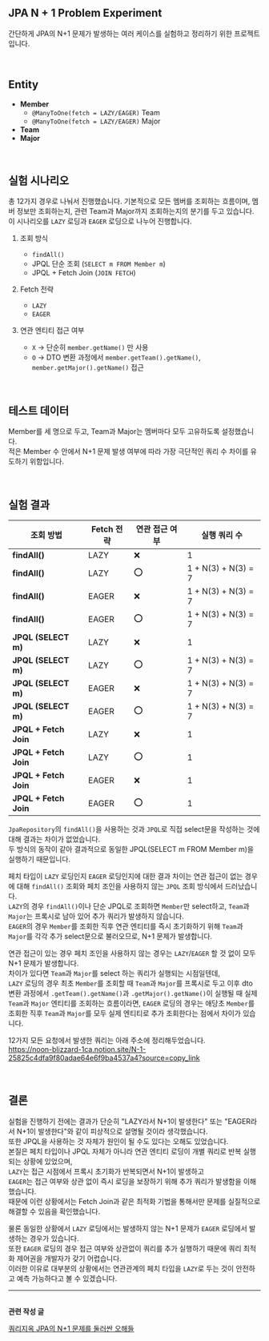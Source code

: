 ## JPA N + 1 Problem Experiment

간단하게 JPA의 N+1 문제가 발생하는 여러 케이스를 실험하고 정리하기 위한 프로젝트입니다.

<br>

## Entity
- **Member**
  - `@ManyToOne(fetch = LAZY/EAGER)` Team
  - `@ManyToOne(fetch = LAZY/EAGER)` Major
- **Team**
- **Major**

<br>

## 실험 시나리오

총 12가지 경우로 나눠서 진행했습니다.
기본적으로 모든 멤버를 조회하는 흐름이며, 멤버 정보만 조회하는지, 관련 Team과 Major까지 조회하는지의 분기를 두고 있습니다.
이 시나리오를 `LAZY` 로딩과 `EAGER` 로딩으로 나누어 진행합니다.

1. 조회 방식
   - `findAll()`
   - JPQL 단순 조회 (`SELECT m FROM Member m`)
   - JPQL + Fetch Join (`JOIN FETCH`)

2. Fetch 전략
   - `LAZY`
   - `EAGER`

3. 연관 엔티티 접근 여부
   - `X` → 단순히 `member.getName()` 만 사용
   - `O` → DTO 변환 과정에서 `member.getTeam().getName()`, `member.getMajor().getName()` 접근
  
<br>

## 테스트 데이터
Member를 세 명으로 두고, Team과 Major는 멤버마다 모두 고유하도록 설정했습니다. <br>
적은 Member 수 안에서 N+1 문제 발생 여부에 따라 가장 극단적인 쿼리 수 차이를 유도하기 위함입니다.

<br>

## 실험 결과
| 조회 방법 | Fetch 전략 | 연관 접근 여부 | 실행 쿼리 수 |
| --- | --- | --- | --- |
| **findAll()** | LAZY | ❌ | 1 |
| **findAll()** | LAZY | ⭕ | 1 + N(3) + N(3) = 7 |
| **findAll()** | EAGER | ❌ | 1 + N(3) + N(3) = 7 |
| **findAll()** | EAGER | ⭕ | 1 + N(3) + N(3) = 7 |
| **JPQL (SELECT m)** | LAZY | ❌ | 1 |
| **JPQL (SELECT m)** | LAZY | ⭕ | 1 + N(3) + N(3) = 7 |
| **JPQL (SELECT m)** | EAGER | ❌ | 1 + N(3) + N(3) = 7 |
| **JPQL (SELECT m)** | EAGER | ⭕ | 1 + N(3) + N(3) = 7 |
| **JPQL + Fetch Join** | LAZY | ❌ | 1 |
| **JPQL + Fetch Join** | LAZY | ⭕ | 1 |
| **JPQL + Fetch Join** | EAGER | ❌ | 1 |
| **JPQL + Fetch Join** | EAGER | ⭕ | 1 |

`JpaRepository`의 `findAll()`을 사용하는 것과 `JPQL`로 직접 select문을 작성하는 것에 대해 결과는 차이가 없었습니다.<br>
두 방식의 동작이 같아 결과적으로 동일한 JPQL(SELECT m FROM Member m)을 실행하기 때문입니다.

페치 타입이 `LAZY` 로딩인지 `EAGER` 로딩인지에 대한 결과 차이는 연관 접근이 없는 경우에 대해 `findAll()` 조회와 페치 조인을 사용하지 않는 `JPQL` 조회 방식에서 드러났습니다.<br>
`LAZY`의 경우 `findAll()`이나 단순 JPQL로 조회하면 `Member`만 select하고, `Team`과 `Major`는 프록시로 남아 있어 추가 쿼리가 발생하지 않습니다.<br>
`EAGER`의 경우 `Member`를 조회한 직후 연관 엔티티를 즉시 초기화하기 위해 `Team`과 `Major`를 각각 추가 select문으로 불러오므로, N+1 문제가 발생합니다.

연관 접근이 있는 경우 페치 조인을 사용하지 않는 경우는 `LAZY`/`EAGER` 할 것 없이 모두 N+1 문제가 발생합니다.<br>
차이가 있다면 `Team`과 `Major`를 select 하는 쿼리가 실행되는 시점일텐데,<br>
`LAZY` 로딩의 경우 최초 `Member`를 조회할 때 `Team`과 `Major`를 프록시로 두고 이후 dto 변환 과정에서 `.getTeam().getName()`과 `.getMajor().getName()`이 실행될 때 실제 `Team`과 `Major` 엔티티를 조회하는 흐름이라면,
`EAGER` 로딩의 경우는 애당초 `Member`를 조회한 직후 `Team`과 `Major`를 모두 실제 엔티티로 추가 조회한다는 점에서 차이가 있습니다.

12가지 모든 요청에서 발생한 쿼리는 아래 주소에 정리해두었습니다. <br>
https://noon-blizzard-1ca.notion.site/N-1-25825c4dfa9f80adae64e6f9ba4537a4?source=copy_link

<br>

## 결론

실험을 진행하기 전에는 결과가 단순히 "LAZY라서 N+1이 발생한다" 또는 "EAGER라서 N+1이 발생한다"와 같이 피상적으로 설명될 것이라 생각했습니다.<br>
또한 JPQL을 사용하는 것 자체가 원인이 될 수도 있다는 오해도 있었습니다.<br>
본질은 페치 타입이나 JPQL 자체가 아니라 연관 엔티티 로딩이 개별 쿼리로 반복 실행되는 상황에 있었으며,<br>
`LAZY`는 접근 시점에서 프록시 초기화가 반복되면서 N+1이 발생하고<br>
`EAGER`는 접근 여부와 상관 없이 즉시 로딩을 보장하기 위해 추가 쿼리가 발생함을 이해했습니다.<br>
때문에 이런 상황에서는 Fetch Join과 같은 최적화 기법을 통해서만 문제를 실질적으로 해결할 수 있음을 확인했습니다.

물론 동일한 상황에서 `LAZY` 로딩에서는 발생하지 않는 N+1 문제가 `EAGER` 로딩에서 발생하는 경우가 있습니다.<br>
또한 `EAGER` 로딩의 경우 접근 여부와 상관없이 쿼리를 추가 실행하기 때문에 쿼리 최적화 제어권을 개발자가 갖기 어렵습니다.<br>
이러한 이유로 대부분의 상황에서는 연관관계의 페치 타입을 `LAZY`로 두는 것이 안전하고 예측 가능하다고 볼 수 있겠습니다.

---

<br> **관련 작성 글**

[쿼리지옥 JPA의 N+1 문제를 둘러싼 오해들](https://luti-dev.tistory.com/18)

<br>


